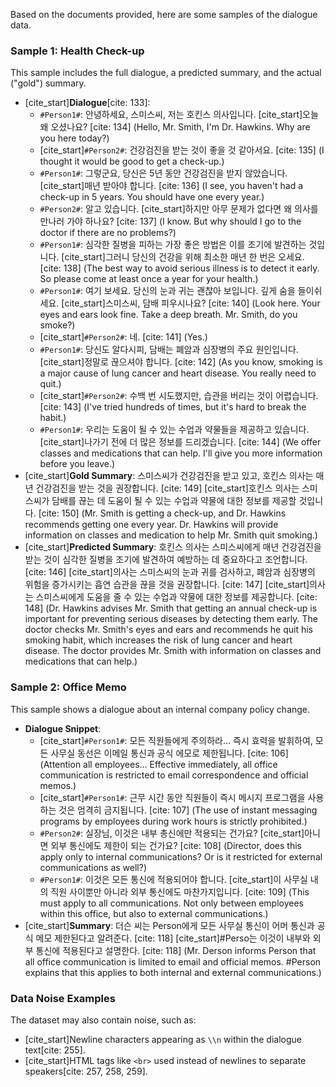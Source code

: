 Based on the documents provided, here are some samples of the dialogue data.

### Sample 1: Health Check-up

This sample includes the full dialogue, a predicted summary, and the actual ("gold") summary.

* [cite_start]**Dialogue**[cite: 133]:
    * `#Person1#`: 안녕하세요, 스미스씨, 저는 호킨스 의사입니다. [cite_start]오늘 왜 오셨나요? [cite: 134] (Hello, Mr. Smith, I'm Dr. Hawkins. Why are you here today?)
    * [cite_start]`#Person2#`: 건강검진을 받는 것이 좋을 것 같아서요. [cite: 135] (I thought it would be good to get a check-up.)
    * `#Person1#`: 그렇군요, 당신은 5년 동안 건강검진을 받지 않았습니다. [cite_start]매년 받아야 합니다. [cite: 136] (I see, you haven't had a check-up in 5 years. You should have one every year.)
    * `#Person2#`: 알고 있습니다. [cite_start]하지만 아무 문제가 없다면 왜 의사를 만나러 가야 하나요? [cite: 137] (I know. But why should I go to the doctor if there are no problems?)
    * `#Person1#`: 심각한 질병을 피하는 가장 좋은 방법은 이를 조기에 발견하는 것입니다. [cite_start]그러니 당신의 건강을 위해 최소한 매년 한 번은 오세요. [cite: 138] (The best way to avoid serious illness is to detect it early. So please come at least once a year for your health.)
    * `#Person1#`: 여기 보세요. 당신의 눈과 귀는 괜찮아 보입니다. 깊게 숨을 들이쉬세요. [cite_start]스미스씨, 담배 피우시나요? [cite: 140] (Look here. Your eyes and ears look fine. Take a deep breath. Mr. Smith, do you smoke?)
    * [cite_start]`#Person2#`: 네. [cite: 141] (Yes.)
    * `#Person1#`: 당신도 알다시피, 담배는 폐암과 심장병의 주요 원인입니다. [cite_start]정말로 끊으셔야 합니다. [cite: 142] (As you know, smoking is a major cause of lung cancer and heart disease. You really need to quit.)
    * [cite_start]`#Person2#`: 수백 번 시도했지만, 습관을 버리는 것이 어렵습니다. [cite: 143] (I've tried hundreds of times, but it's hard to break the habit.)
    * `#Person1#`: 우리는 도움이 될 수 있는 수업과 약물들을 제공하고 있습니다. [cite_start]나가기 전에 더 많은 정보를 드리겠습니다. [cite: 144] (We offer classes and medications that can help. I'll give you more information before you leave.)
* [cite_start]**Gold Summary**: 스미스씨가 건강검진을 받고 있고, 호킨스 의사는 매년 건강검진을 받는 것을 권장합니다. [cite: 149] [cite_start]호킨스 의사는 스미스씨가 담배를 끊는 데 도움이 될 수 있는 수업과 약물에 대한 정보를 제공할 것입니다. [cite: 150] (Mr. Smith is getting a check-up, and Dr. Hawkins recommends getting one every year. Dr. Hawkins will provide information on classes and medication to help Mr. Smith quit smoking.)
* [cite_start]**Predicted Summary**: 호킨스 의사는 스미스씨에게 매년 건강검진을 받는 것이 심각한 질병을 조기에 발견하여 예방하는 데 중요하다고 조언합니다. [cite: 146] [cite_start]의사는 스미스씨의 눈과 귀를 검사하고, 폐암과 심장병의 위험을 증가시키는 흡연 습관을 끊을 것을 권장합니다. [cite: 147] [cite_start]의사는 스미스씨에게 도움을 줄 수 있는 수업과 약물에 대한 정보를 제공합니다. [cite: 148] (Dr. Hawkins advises Mr. Smith that getting an annual check-up is important for preventing serious diseases by detecting them early. The doctor checks Mr. Smith's eyes and ears and recommends he quit his smoking habit, which increases the risk of lung cancer and heart disease. The doctor provides Mr. Smith with information on classes and medications that can help.)

### Sample 2: Office Memo

This sample shows a dialogue about an internal company policy change.

* **Dialogue Snippet**:
    * [cite_start]`#Person1#`: 모든 직원들에게 주의하라... 즉시 효력을 발휘하여, 모든 사무실 동선은 이메일 통신과 공식 에모로 제한됩니다. [cite: 106] (Attention all employees... Effective immediately, all office communication is restricted to email correspondence and official memos.)
    * [cite_start]`#Person1#`: 근무 시간 동안 직원들이 즉시 메시지 프로그램을 사용하는 것은 엄격히 금지됩니다. [cite: 107] (The use of instant messaging programs by employees during work hours is strictly prohibited.)
    * `#Person2#`: 실장님, 이것은 내부 총신에만 적용되는 건가요? [cite_start]아니면 외부 통신에도 제한이 되는 건가요? [cite: 108] (Director, does this apply only to internal communications? Or is it restricted for external communications as well?)
    * `#Person1#`: 이것은 모든 통신에 적용되어야 합니다. [cite_start]이 사무실 내의 직원 사이뿐만 아니라 외부 통신에도 마찬가지입니다. [cite: 109] (This must apply to all communications. Not only between employees within this office, but also to external communications.)
* [cite_start]**Summary**: 더슨 씨는 Person에게 모든 사무실 통신이 어머 통신과 공식 메모 제한된다고 알려준다. [cite: 118] [cite_start]#Perso는 이것이 내부와 외부 통신에 적용된다고 설명한다. [cite: 118] (Mr. Derson informs Person that all office communication is limited to email and official memos. #Person explains that this applies to both internal and external communications.)

### Data Noise Examples

The dataset may also contain noise, such as:
* [cite_start]Newline characters appearing as `\\n` within the dialogue text[cite: 255].
* [cite_start]HTML tags like `<br>` used instead of newlines to separate speakers[cite: 257, 258, 259].